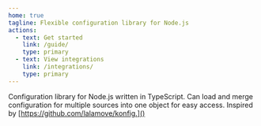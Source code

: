 ```yaml
---
home: true
tagline: Flexible configuration library for Node.js
actions:
  - text: Get started
    link: /guide/
    type: primary
  - text: View integrations
    link: /integrations/
    type: primary
---
```


Configuration library for Node.js written in TypeScript. Can load and merge
configuration for multiple sources into one object for easy access. Inspired by
[https://github.com/lalamove/konfig.]()
